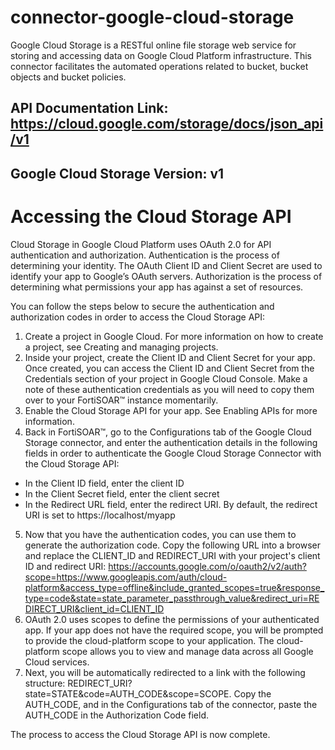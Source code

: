 # connector-google-cloud-storage

Google Cloud Storage is a RESTful online file storage web service for storing and accessing data on Google Cloud Platform infrastructure. This connector facilitates the automated operations related to bucket, bucket objects and bucket policies.

## API Documentation Link: https://cloud.google.com/storage/docs/json_api/v1

## Google Cloud Storage Version: v1

# Accessing the Cloud Storage API

Cloud Storage in Google Cloud Platform uses OAuth 2.0 for API authentication and authorization. Authentication is the process of determining your identity. The OAuth Client ID and Client Secret are used to identify your app to Google’s OAuth servers. Authorization is the process of determining what permissions your app has against a set of resources.

You can follow the steps below to secure the authentication and authorization codes in order to access the Cloud Storage API:

1.  Create a project in Google Cloud. For more information on how to create a project, see Creating and managing projects.
2.  Inside your project, create the Client ID and Client Secret for your app. Once created, you can access the Client ID and Client Secret from the Credentials section of your project in Google Cloud Console. Make a note of these authentication credentials as you will need to copy them over to your FortiSOAR™ instance momentarily.
3.  Enable the Cloud Storage API for your app. See Enabling APIs for more information.
4.  Back in FortiSOAR™, go to the Configurations tab of the Google Cloud Storage connector, and enter the authentication details in the following fields in order to authenticate the Google Cloud Storage Connector with the Cloud Storage API:

* In the Client ID field, enter the client ID
* In the Client Secret field, enter the client secret
* In the Redirect URL field, enter the redirect URI. By default, the redirect URI is set to https://localhost/myapp

5.	Now that you have the authentication codes, you can use them to generate the authorization code. Copy the following URL into a browser and replace the CLIENT_ID and REDIRECT_URI with your project's client ID and redirect URI: https://accounts.google.com/o/oauth2/v2/auth?scope=https://www.googleapis.com/auth/cloud-platform&access_type=offline&include_granted_scopes=true&response_type=code&state=state_parameter_passthrough_value&redirect_uri=REDIRECT_URI&client_id=CLIENT_ID
6.	OAuth 2.0 uses scopes to define the permissions of your authenticated app. If your app does not have the required scope, you will be prompted to provide the cloud-platform scope to your application. The cloud-platform scope allows you to view and manage data across all Google Cloud services.
7.  Next, you will be automatically redirected to a link with the following structure: REDIRECT_URI?state=STATE&code=AUTH_CODE&scope=SCOPE. Copy the AUTH_CODE, and in the Configurations tab of the connector, paste the AUTH_CODE in the Authorization Code field.


The process to access the Cloud Storage API is now complete.
